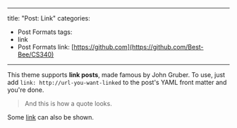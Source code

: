 
---
title: "Post: Link"
categories:
  - Post Formats
tags:
  - link
  - Post Formats
link: [https://github.com](https://github.com/Best-Bee/CS340)
---

This theme supports **link posts**, made famous by John Gruber. To use, just add `link: http://url-you-want-linked` to the post's YAML front matter and you're done.

> And this is how a quote looks.

Some [link](#) can also be shown.
